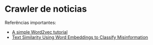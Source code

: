 # Crawler de noticias

Referências importantes:

* [A simple Word2vec tutorial](https://medium.com/@zafaralibagh6/a-simple-word2vec-tutorial-61e64e38a6a1)
* [Text Similarity Using Word Embeddings to Classify Misinformation](https://arxiv.org/pdf/2003.06634.pdf)